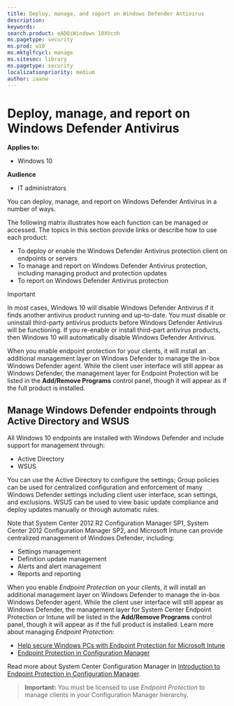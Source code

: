 ```yaml
---
title: Deploy, manage, and report on Windows Defender Antivirus
description: 
keywords: 
search.product: eADQiWindows 10XVcnh
ms.pagetype: security
ms.prod: w10
ms.mktglfcycl: manage
ms.sitesec: library
ms.pagetype: security
localizationpriority: medium
author: iaanw
---
```


# Deploy, manage, and report on Windows Defender Antivirus

**Applies to:**

- Windows 10

**Audience**

- IT administrators

You can deploy, manage, and report on Windows Defender Antivirus in a number of ways. 

The following matrix illustrates how each function can be managed or accessed. The topics in this section provide links or describe how to use each product:
- To deploy or enable the Windows Defender Antivirus protection client on endpoints or servers
- To manage and report on Windows Defender Antivirus protection, including managing product and protection updates
- To report on Windows Defender Antivirus protection


> [!IMPORTANT]
> In most cases, Windows 10 will disable Windows Defender Antivirus if it finds another antivirus product running and up-to-date. You must disable or uninstall third-party antivirus products before Windows Defender Antivirus will be functioning. If you re-enable or install third-part antivirus products, then Windows 10 will automatically disable Windows Defender Antivirus.


When you enable endpoint protection for your clients, it will install an additional management layer on Windows Defender to manage the in-box Windows Defender agent. While the client user interface will still appear as Windows Defender, the management layer for Endpoint Protection will be listed in the **Add/Remove Programs** control panel, though it will appear as if the full product is installed.

## Manage Windows Defender endpoints through Active Directory and WSUS

All Windows 10 endpoints are installed with Windows Defender and include support for management through:
-   Active Directory
-   WSUS

You can use the Active Directory to configure the settings; Group policies can be used for centralized configuration and enforcement of many Windows Defender settings including client user interface, scan settings, and exclusions.
WSUS can be used to view basic update compliance and deploy updates manually or through automatic rules.

Note that System Center 2012 R2 Configuration Manager SP1, System Center 2012 Configuration Manager SP2, and Microsoft Intune can provide centralized management of Windows Defender, including:

-   Settings management
-   Definition update management
-   Alerts and alert management
-   Reports and reporting

When you enable *Endpoint Protection* on your clients, it will install an additional management layer on Windows Defender to manage the in-box Windows Defender agent. While the client user interface will still appear as Windows Defender, the management layer for System Center Endpoint Protection or Intune will be listed in the **Add/Remove Programs** control panel, though it will appear as if the full product is installed. Learn more about managing *Endpoint Protection*:

-   [Help secure Windows PCs with Endpoint Protection for Microsoft Intune](https://technet.microsoft.com/library/dn646970.aspx)
-   [Endpoint Protection in Configuration Manager](https://technet.microsoft.com/library/hh508760.aspx)

Read more about System Center Configuration Manager in [Introduction to Endpoint Protection in Configuration Manager](https://technet.microsoft.com/library/hh508781.aspx).
> **Important:**  You must be licensed to use *Endpoint Protection* to manage clients in your Configuration Manager hierarchy.